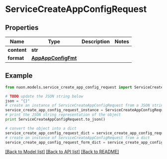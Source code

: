 # ServiceCreateAppConfigRequest


## Properties

Name | Type | Description | Notes
------------ | ------------- | ------------- | -------------
**content** | **str** |  | 
**format** | [**AppAppConfigFmt**](AppAppConfigFmt.md) |  | 

## Example

```python
from nuon.models.service_create_app_config_request import ServiceCreateAppConfigRequest

# TODO update the JSON string below
json = "{}"
# create an instance of ServiceCreateAppConfigRequest from a JSON string
service_create_app_config_request_instance = ServiceCreateAppConfigRequest.from_json(json)
# print the JSON string representation of the object
print ServiceCreateAppConfigRequest.to_json()

# convert the object into a dict
service_create_app_config_request_dict = service_create_app_config_request_instance.to_dict()
# create an instance of ServiceCreateAppConfigRequest from a dict
service_create_app_config_request_form_dict = service_create_app_config_request.from_dict(service_create_app_config_request_dict)
```
[[Back to Model list]](../README.md#documentation-for-models) [[Back to API list]](../README.md#documentation-for-api-endpoints) [[Back to README]](../README.md)


